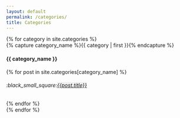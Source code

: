 ```yaml
---
layout: default
permalink: /categories/
title: Categories
---
```


<div id="archives">
{% for category in site.categories %}
  <div class="archive-group">
    {% capture category_name %}{{ category | first }}{% endcapture %}
    <h4 class="category-head" id="{{ category_name | slugize }}">{{ category_name }}</h4>
     {% for post in site.categories[category_name] %}
       <article class="archive-item">
      <h6> :black_small_square:<a style="background-color:#F0F0F0; margin-bottom:2px;" href="{{site.baseurl}}/{{ post.url }}">{{post.title}}</a></h6>
    </article>
    {% endfor %}
  </div>
{% endfor %}
</div>
